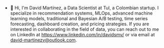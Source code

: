 - 👋 Hi, I'm David Martínez, a Data Scientist at Tul, a Colombian startup. I specialize in recommendation systems, MLOps, advanced machine learning models, traditional and Bayesian A/B testing, time series forecasting, dashboard creation, and pricing strategies. If you are interested in collaborating in the field of data, you can reach out to me on LinkedIn at https://www.linkedin.com/in/davidsmv/ or via email at david-martinezv@outlook.com.

<!---
davidsmv/davidsmv is a ✨ special ✨ repository because its `README.md` (this file) appears on your GitHub profile.
You can click the Preview link to take a look at your changes.
--->

